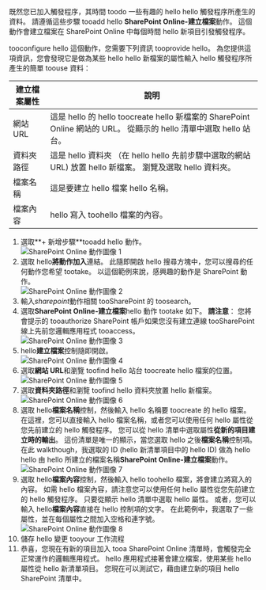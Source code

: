 既然您已加入觸發程序，其時間 toodo 一些有趣的 hello hello 觸發程序所產生的資料。 請遵循這些步驟 tooadd hello **SharePoint Online-建立檔案**動作。 這個動作會建立檔案在 SharePoint Online 中每個時間 hello 新項目引發觸發程序。 

tooconfigure hello 這個動作，您需要下列資訊 tooprovide hello。 為您提供這項資訊，您會發現它是做為某些 hello hello 新檔案的屬性輸入 hello 觸發程序所產生的簡單 toouse 資料：

| 建立檔案屬性 | 說明 |
| --- | --- |
| 網站 URL |這是 hello 的 hello toocreate hello 新檔案的 SharePoint Online 網站的 URL。 從顯示的 hello 清單中選取 hello 站台。 |
| 資料夾路徑 |這是 hello 資料夾 （在 hello hello 先前步驟中選取的網站 URL) 放置 hello 新檔案。 瀏覽及選取 hello 資料夾。 |
| 檔案名稱 |這是要建立 hello 檔案 hello 名稱。 |
| 檔案內容 |hello 寫入 toohello 檔案的內容。 |

1. 選取**+ 新增步驟**tooadd hello 動作。  
   ![SharePoint Online 動作圖像 1](./media/connectors-create-api-sharepointonline/action-1.png)  
2. 選取 hello**將動作加入**連結。 此隨即開啟 hello 搜尋方塊中，您可以搜尋的任何動作您希望 tootake。 以這個範例來說，感興趣的動作是 SharePoint 動作。    
   ![SharePoint Online 動作圖像 2](./media/connectors-create-api-sharepointonline/action-2.png)    
3. 輸入*sharepoint*動作相關 tooSharePoint 的 toosearch。
4. 選取**SharePoint Online-建立檔案**hello 動作 tootake 如下。   **請注意**： 您將會提示的 tooauthorize SharePoint 帳戶如果您沒有建立連線 tooSharePoint 線上先前您邏輯應用程式 tooaccess。    
   ![SharePoint Online 動作圖像 3](./media/connectors-create-api-sharepointonline/action-3.png)    
5. hello**建立檔案**控制隨即開啟。   
   ![SharePoint Online 動作圖像 4](./media/connectors-create-api-sharepointonline/action-4.png)     
6. 選取**網站 URL**和瀏覽 toofind hello 站台 toocreate hello 檔案的位置。     
   ![SharePoint Online 動作圖像 5](./media/connectors-create-api-sharepointonline/action-5.png)  
7. 選取**資料夾路徑**和瀏覽 toofind hello 資料夾放置 hello 新檔案。  
   ![SharePoint Online 動作圖像 6](./media/connectors-create-api-sharepointonline/action-6.png)  
8. 選取 hello**檔案名稱**控制，然後輸入 hello 名稱要 toocreate 的 hello 檔案。 在這裡，您可以直接輸入 hello 檔案名稱，或者您可以使用任何 hello 屬性從您先前建立的 hello 觸發程序。 您可以從 hello 清單中選取屬性**從新的項目建立時的輸出**。 這份清單是唯一的顯示，當您選取 hello 之後**檔案名稱**控制項。 在此 walkthough，我選取的 ID (hello 新清單項目中的 hello ID) 做為 hello hello 由 hello 所建立的檔案名稱**SharePoint Online-建立檔案**動作。    
   ![SharePoint Online 動作圖像 7](./media/connectors-create-api-sharepointonline/action-7.png)  
9. 選取 hello**檔案內容**控制，然後輸入 hello toohello 檔案，將會建立將寫入的內容。 如需 hello 檔案內容，請注意您可以使用任何 hello 屬性從您先前建立的 hello 觸發程序。 只要從顯示 hello 清單中選取 hello 屬性。 或者，您可以輸入 hello**檔案內容**直接在 hello 控制項的文字。 在此範例中，我選取了一些屬性，並在每個屬性之間加入空格和連字號。        
   ![SharePoint Online 動作圖像 8](./media/connectors-create-api-sharepointonline/action-8.png)  
10. 儲存 hello 變更 tooyour 工作流程  
11. 恭喜，您現在有新的項目加入 tooa SharePoint Online 清單時，會觸發完全正常運作的邏輯應用程式。 hello 應用程式接著會建立檔案，使用某些 hello 屬性從 hello 新清單項目。  您現在可以測試它，藉由建立新的項目 hello SharePoint 清單中。 

